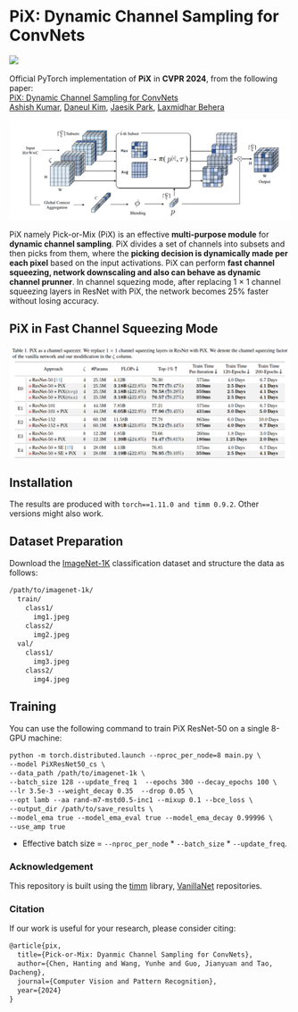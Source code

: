 # PiX: Dynamic Channel Sampling for ConvNets
<p align="left">
<a href="https://" alt="arXiv">
    <img src="https://" /></a>
</p>


Official PyTorch implementation of **PiX** in **CVPR 2024**, from the following paper:\
[PiX: Dynamic Channel Sampling for ConvNets ](https://)\
[Ashish Kumar](https://ashishkumar822.github.io), [Daneul Kim](https://carpedkm.github.io), [Jaesik Park](https://jaesik.info/), [Laxmidhar Behera](https://scholar.google.co.in/citations?hl=en&user=QWTcyP8AAAAJ)

<img src="pic/pix.png" width="800px"/>

PiX namely Pick-or-Mix (PiX) is an effective **multi-purpose module** for **dynamic channel sampling**. PiX divides a set of channels into subsets and then picks from them, where the **picking decision is dynamically made per each pixel** based on the input activations. PiX can perform **fast channel squeezing, network downscaling and also can behave as dynamic channel prunner**. In channel squezing mode, after replacing 1 × 1 channel squeezing layers in ResNet with PiX, the network becomes 25% faster without losing accuracy. 


## PiX in Fast Channel Squeezing Mode

<img align = center src="pic/pix_as_cs.png" width="720px"/>

## Installation

The results are produced with `torch==1.11.0 and timm 0.9.2`. Other versions might also work.


## Dataset Preparation

Download the [ImageNet-1K](http://image-net.org/) classification dataset and structure the data as follows:
```
/path/to/imagenet-1k/
  train/
    class1/
      img1.jpeg
    class2/
      img2.jpeg
  val/
    class1/
      img3.jpeg
    class2/
      img4.jpeg
```

## Training

You can use the following command to train PiX ResNet-50 on a single 8-GPU machine: 
```
python -m torch.distributed.launch --nproc_per_node=8 main.py \
--model PiXResNet50_cs \
--data_path /path/to/imagenet-1k \
--batch_size 128 --update_freq 1  --epochs 300 --decay_epochs 100 \ 
--lr 3.5e-3 --weight_decay 0.35  --drop 0.05 \
--opt lamb --aa rand-m7-mstd0.5-inc1 --mixup 0.1 --bce_loss \
--output_dir /path/to/save_results \
--model_ema true --model_ema_eval true --model_ema_decay 0.99996 \
--use_amp true 
```

- Effective batch size = `--nproc_per_node` * `--batch_size` * `--update_freq`. 

### Acknowledgement

This repository is built using the [timm](https://github.com/rwightman/pytorch-image-models) library, [VanillaNet](https://github.com/huawei-noah/VanillaNet) repositories.

### Citation
If our work is useful for your research, please consider citing:
```
@article{pix,
  title={Pick-or-Mix: Dyanmic Channel Sampling for ConvNets},
  author={Chen, Hanting and Wang, Yunhe and Guo, Jianyuan and Tao, Dacheng},
  journal={Computer Vision and Pattern Recognition},
  year={2024}
}
```


